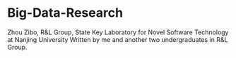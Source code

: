 # Big-Data-Research
Zhou Zibo, R&L Group, State Key Laboratory for Novel Software Technology at Nanjing University
Written by me and another two undergraduates in R&L Group.
